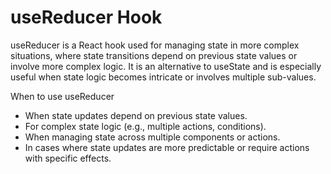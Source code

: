 # useReducer Hook

useReducer is a React hook used for managing state in more complex situations, where state transitions depend on previous state values or involve more complex logic. It is an alternative to useState and is especially useful when state logic becomes intricate or involves multiple sub-values.

When to use useReducer
- When state updates depend on previous state values.
- For complex state logic (e.g., multiple actions, conditions).
- When managing state across multiple components or actions.
- In cases where state updates are more predictable or require actions with specific effects.